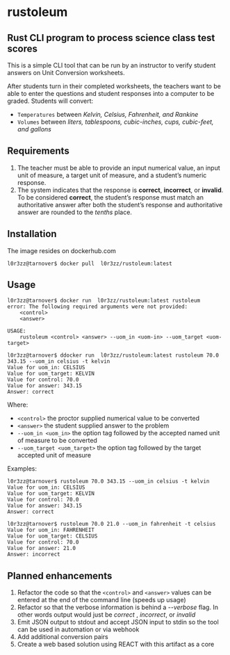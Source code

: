 # rustoleum
## Rust CLI program to process science class test scores

This is a simple CLI tool that can be run by an instructor to verify student answers on Unit Conversion worksheets.

After students turn in their completed worksheets, the teachers want to be able to
enter the questions and student responses into a computer to be graded. Students will convert:
* `Temperatures` between *Kelvin, Celsius, Fahrenheit, and Rankine*
* `Volumes` between *liters, tablespoons, cubic-inches, cups, cubic-feet, and gallons*

## Requirements
1. The teacher must be able to provide an input numerical value, an input unit of measure, a target
unit of measure, and a student’s numeric response.
2. The system indicates that the response is **correct**, **incorrect**, or **invalid**. To be
considered **correct**, the student’s response must match an authoritative answer after both the
student’s response and authoritative answer are rounded to the *tenths* place.

## Installation
The image resides on dockerhub.com 
```
l0r3zz@tarnover$ docker pull  l0r3zz/rustoleum:latest
```
## Usage

```
l0r3zz@tarnover$ docker run  l0r3zz/rustoleum:latest rustoleum
error: The following required arguments were not provided:
    <control>
    <answer>

USAGE:
    rustoleum <control> <answer> --uom_in <uom-in> --uom_target <uom-target>
    
l0r3zz@tarnover$ ddocker run  l0r3zz/rustoleum:latest rustoleum 70.0 343.15 --uom_in celsius -t kelvin
Value for uom_in: CELSIUS
Value for uom_target: KELVIN
Value for control: 70.0
Value for answer: 343.15
Answer: correct
```
Where:
* `<control>` the proctor supplied numerical value to be converted
* `<answer>` the student supplied answer to the problem
*  `--uom_in <uom_in>` the option tag followed by the accepted named unit of measure to be converted
*  `--uom_target <uom_target>` the option tag followed by the target accepted unit of measure

Examples:
```
l0r3zz@tarnover$ rustoleum 70.0 343.15 --uom_in celsius -t kelvin
Value for uom_in: CELSIUS
Value for uom_target: KELVIN
Value for control: 70.0
Value for answer: 343.15
Answer: correct
```
```
l0r3zz@tarnover$ rustoleum 70.0 21.0 --uom_in fahrenheit -t celsius
Value for uom_in: FAHRENHEIT
Value for uom_target: CELSIUS
Value for control: 70.0
Value for answer: 21.0
Answer: incorrect
```

## Planned enhancements
1. Refactor the code so that the `<control>` and `<answer>` values can be entered at the end of the command line (speeds up usage)
2. Refactor so that the verbose information is behind a *--verbose* flag.  In other words output would just be *correct* , *incorrect*, or *invalid*
3. Emit JSON output to stdout and accept JSON input to stdin so the tool can be used in automation or via webhook
4. Add additional conversion pairs
5. Create a web based solution using REACT with this artifact as a core
